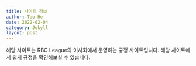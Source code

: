 ```yaml
---
title: 사이트 정보
author: Tao He
date: 2022-02-04
category: Jekyll
layout: post
---
```


해당 사이트는 RBC League의 이사회에서 운영하는 규정 사이트입니다. 해당 사이트에서 쉽게 규정을 확인해보실 수 있습니다.

